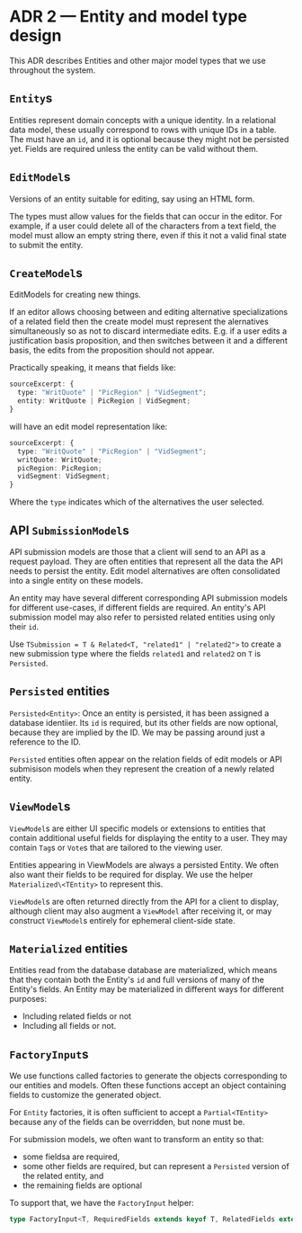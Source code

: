 # ADR 2 — Entity and model type design

This ADR describes Entities and other major model types that we use throughout
the system.

## `Entity`s

Entities represent domain concepts with a unique identity. In a relational data
model, these usually correspond to rows with unique IDs in a table. The must
have an `id`, and it is optional because they might not be persisted yet.
Fields are required unless the entity can be valid without them.

## `EditModel`s

Versions of an entity suitable for editing, say using an HTML form.

The types must allow values for the fields that can occur in the editor. For example, if
a user could delete all of the characters from a text field, the model must
allow an empty string there, even if this it not a valid final state to submit
the entity.

## `CreateModel`s

EditModels for creating new things.

If an editor allows choosing between and editing alternative specializations
of a related field then the create model must represent the alernatives simultaneously
so as not to discard intermediate edits. E.g. if a user edits a justification
basis proposition, and then switches between it and a different basis, the edits
from the proposition should not appear.

Practically speaking, it means that fields like:

```typescript
sourceExcerpt: {
  type: "WritQuote" | "PicRegion" | "VidSegment";
  entity: WritQuote | PicRegion | VidSegment;
}
```

will have an edit model representation like:

```typescript
sourceExcerpt: {
  type: "WritQuote" | "PicRegion" | "VidSegment";
  writQuote: WritQuote;
  picRegion: PicRegion;
  vidSegment: VidSegment;
}
```

Where the `type` indicates which of the alternatives the user selected.

## API `SubmissionModel`s

API submission models are those that a client will send to an API as a request
payload. They are often entities that represent all the data the API needs to
persist the entity. Edit model alternatives are often consolidated into a single
entity on these models.

An entity may have several different corresponding API submission models for
different use-cases, if different fields are required. An entity's API submission
model may also refer to persisted related entities using only their `id`.

Use `TSubmission = T & Related<T, "related1" | "related2">` to create a new submission
type where the fields `related1` and `related2` on `T` is `Persisted`.

## `Persisted` entities

`Persisted<Entity>`: Once an entity is persisted, it has been assigned a
database identiier. Its `id` is required, but its other fields are now optional,
because they are implied by the ID. We may be passing around just a reference to
the ID.

`Persisted` entities often appear on the relation fields of edit models or API
submisison models when they represent the creation of a newly related entity.

## `ViewModel`s

`ViewModel`s are either UI specific models or extensions to entities that
contain additional useful fields for displaying the entity to a user. They
may contain `Tag`s or `Vote`s that are tailored to the viewing user.

Entities appearing in ViewModels are always a persisted Entity. We often also want
their fields to be required for display. We use the helper
`Materialized\<TEntity>` to represent this.

`ViewModel`s are often returned directly from the API for a client to display,
although client may also augment a `ViewModel` after receiving it, or may
construct `ViewModel`s entirely for ephemeral client-side state.

## `Materialized` entities

Entities read from the database database are materialized, which means that they
contain both the Entity's `id` and full versions of many of the Entity's fields.
An Entity may be materialized in different ways for different purposes:

- Including related fields or not
- Including all fields or not.

## `FactoryInput`s

We use functions called factories to generate the objects corresponding to our
entities and models. Often these functions accept an object containing fields to
customize the generated object.

For `Entity` factories, it is often sufficient to accept a `Partial<TEntity>`
because any of the fields can be overridden, but none must be.

For submission models, we often want to transform an entity so that:

- some fieldsa are required,
- some other fields are required, but can represent a `Persisted` version of the
  related entity, and
- the remaining fields are optional

To support that, we have the `FactoryInput` helper:

```typescript
type FactoryInput<T, RequiredFields extends keyof T, RelatedFields extends keyof T>
```
